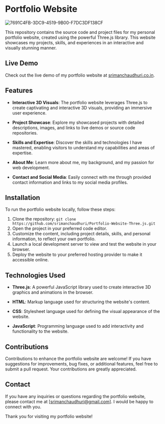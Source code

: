 # Portfolio Website

![7691C4FB-3DC9-4519-9B00-F7DC3DF138CF](https://github.com/srimanchaudhuri/Portfolio-Website/assets/106372229/832760a9-bafa-4073-9577-5d1275857aaa)

This repository contains the source code and project files for my personal portfolio website, created using the powerful Three.js library. This website showcases my projects, skills, and experiences in an interactive and visually stunning manner.

## Live Demo

Check out the live demo of my portfolio website at [srimanchaudhuri.co.in](https://srimanchaudhuri.co.in/).

## Features

- **Interactive 3D Visuals**: The portfolio website leverages Three.js to create captivating and interactive 3D visuals, providing an immersive user experience.

- **Project Showcase**: Explore my showcased projects with detailed descriptions, images, and links to live demos or source code repositories.

- **Skills and Expertise**: Discover the skills and technologies I have mastered, enabling visitors to understand my capabilities and areas of expertise.

- **About Me**: Learn more about me, my background, and my passion for web development.

- **Contact and Social Media**: Easily connect with me through provided contact information and links to my social media profiles.

## Installation

To run the portfolio website locally, follow these steps:

1. Clone the repository: `git clone https://github.com/srimanchaudhuri/Portfolio-Website-Three.js.git`
2. Open the project in your preferred code editor.
3. Customize the content, including project details, skills, and personal information, to reflect your own portfolio.
4. Launch a local development server to view and test the website in your browser.
5. Deploy the website to your preferred hosting provider to make it accessible online.

## Technologies Used

- **Three.js**: A powerful JavaScript library used to create interactive 3D graphics and animations in the browser.

- **HTML**: Markup language used for structuring the website's content.

- **CSS**: Stylesheet language used for defining the visual appearance of the website.

- **JavaScript**: Programming language used to add interactivity and functionality to the website.

## Contributions

Contributions to enhance the portfolio website are welcome! If you have suggestions for improvements, bug fixes, or additional features, feel free to submit a pull request. Your contributions are greatly appreciated.


## Contact

If you have any inquiries or questions regarding the portfolio website, please contact me at [srimanchaudhuri@gmail.com]. I would be happy to connect with you.

Thank you for visiting my portfolio website!
